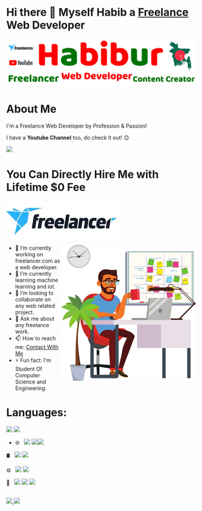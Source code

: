 # Hi there 👋 Myself Habib a <a href="https://www.freelancer.com/u/csehabiburr183"> Freelance </a> Web Developer


<a href="https://www.youtube.com/c/adnanhabib">
<p align="center">
    <img src="./Habib/Adnan-Habib.png" width="" alt="Habib" />
</p>
</a>

# About Me

I'm a Freelance Web Developer by Profession & Passion!

I have a <strong>Youtube Channel</strong> too, do check it out! :wink:

[<img src="https://img.shields.io/badge/YouTube-FF0000.svg?style=for-the-badge&logo=YouTube&logoColor=white" />](https://www.youtube.com/c/adnanhabib)

# <strong> You Can Directly Hire Me with Lifetime $0 Fee </strong>

[<img src="./Habib/hireme.jpg" />](https://www.freelancer.com/hireme/csehabiburr183)

<img align="right" alt="GIF" src="./Habib/adnanhabib.png" width="360" height="auto" />

- 🔭 I’m currently working on freelancer.com as a web developer.
- 🌱 I’m currently learning machine learning and iot.
- 👯 I’m looking to collaborate on any web related project.
- 💬 Ask me about any freelance work.
- 📫 How to reach me: <a href="https://www.freelancer.com/u/csehabiburr183"> Contact With Me </a>
- ⚡ Fun fact: I'm Student Of Computer Science and Engineering.


# Languages:
<p>
    <img src="https://img.shields.io/badge/JavaScript-F7DF1E.svg?style=for-the-badge&logo=JavaScript&logoColor=black" />
    <img src="https://img.shields.io/badge/C++-00599C.svg?style=for-the-badge&logo=C++&logoColor=white" />
</p>

- 🌐 &nbsp; <img src="https://img.shields.io/badge/html5%20-%23E34F26.svg?&style=for-the-badge&logo=html5&logoColor=white"/> <img src="https://img.shields.io/badge/css3%20-%231572B6.svg?&style=for-the-badge&logo=css3&logoColor=white"/><img src="https://img.shields.io/badge/bootstrap%20-%23563D7C.svg?&style=for-the-badge&logo=bootstrap&logoColor=white"/>


🛢 &nbsp;
  <img src="https://img.shields.io/badge/mysql-%2300f.svg?&style=for-the-badge&logo=mysql&logoColor=white"/> <img src ="https://img.shields.io/badge/MongoDB-%234ea94b.svg?&style=for-the-badge&logo=mongodb&logoColor=white"/>
  
⚙️ &nbsp;
  <img src="https://img.shields.io/badge/git%20-%23F05033.svg?&style=for-the-badge&logo=git&logoColor=white"/> <img src="https://img.shields.io/badge/github%20-%23121011.svg?&style=for-the-badge&logo=github&logoColor=white"/>

🎨 &nbsp;
 <img src="https://img.shields.io/badge/adobe%20photoshop%20-%2331A8FF.svg?&style=for-the-badge&logo=adobe%20photoshop&logoColor=white"/> <img src="https://img.shields.io/badge/figma%20-%23F24E1E.svg?&style=for-the-badge&logo=figma&logoColor=white"/>  <img src="https://img.shields.io/badge/adobe%20xd%20-%23FF26BE.svg?&style=for-the-badge&logo=adobe%20xd&logoColor=white"/>

<br/>

<a href="https://github.com/csehabiburr183">
  <img height="200em" src="https://github-readme-stats.vercel.app/api?username=csehabiburr183&theme=buefy&show_icons=true" />
  <img height="200em" src="https://github-readme-stats.vercel.app/api/top-langs/?username=csehabiburr183&theme=buefy&layout=compact" />
</a>

<br/>
